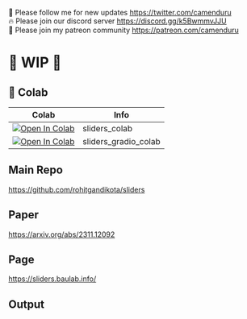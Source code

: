 🐣 Please follow me for new updates https://twitter.com/camenduru <br />
🔥 Please join our discord server https://discord.gg/k5BwmmvJJU <br />
🥳 Please join my patreon community https://patreon.com/camenduru <br />

# 🚦 WIP 🚦

## 🦒 Colab

| Colab | Info
| --- | --- |
[![Open In Colab](https://colab.research.google.com/assets/colab-badge.svg)](https://colab.research.google.com/github/camenduru/sliders-colab/blob/main/sliders_colab.ipynb) | sliders_colab
[![Open In Colab](https://colab.research.google.com/assets/colab-badge.svg)](https://colab.research.google.com/github/camenduru/sliders-colab/blob/main/sliders_gradio_colab.ipynb) | sliders_gradio_colab

## Main Repo
https://github.com/rohitgandikota/sliders

## Paper
https://arxiv.org/abs/2311.12092

## Page
https://sliders.baulab.info/

## Output

